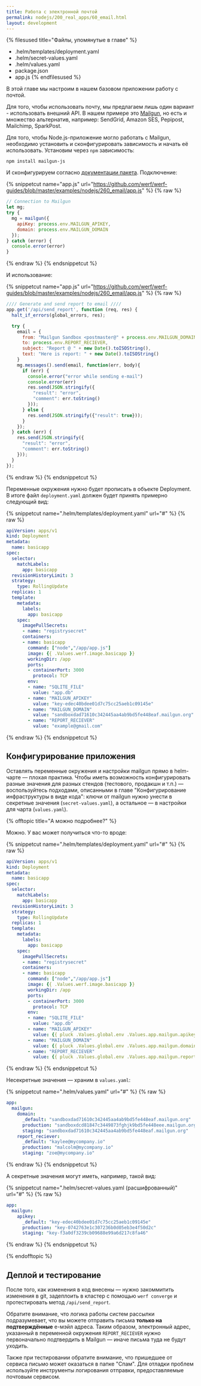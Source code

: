 ```yaml
---
title: Работа с электронной почтой
permalink: nodejs/200_real_apps/60_email.html
layout: development
---
```


{% filesused title="Файлы, упомянутые в главе" %}
- .helm/templates/deployment.yaml
- .helm/secret-values.yaml
- .helm/values.yaml
- package.json
- app.js
{% endfilesused %}

В этой главе мы настроим в нашем базовом приложении работу с почтой.

Для того, чтобы использовать почту, мы предлагаем лишь один вариант - использовать внешний API. В нашем примере это [Mailgun](https://www.mailgun.com/), но есть и множество альтернатив, например: SendGrid, Amazon SES, Pepipost, Mailchimp, SparkPost.

Для того, чтобы Node.js-приложение могло работать с Mailgun, необходимо установить и сконфигурировать зависимость и начать её использовать. Установим через `npm` зависимость:

```shell
npm install mailgun-js
```

И сконфигурируем согласно [документации пакета](https://github.com/mailgun/mailgun-js#documentation). Подключение:

{% snippetcut name="app.js" url="https://github.com/werf/werf-guides/blob/master/examples/nodejs/260_email/app.js" %}
{% raw %}
```js
// Connection to Mailgun
let mg;
try {
  mg = mailgun({
    apiKey: process.env.MAILGUN_APIKEY,
    domain: process.env.MAILGUN_DOMAIN
  });
} catch (error) {
  console.error(error)
}
```
{% endraw %}
{% endsnippetcut %}

И использование:

{% snippetcut name="app.js" url="https://github.com/werf/werf-guides/blob/master/examples/nodejs/260_email/app.js" %}
{% raw %}
```js
//// Generate and send report to email ////
app.get('/api/send_report', function (req, res) {
  halt_if_errors(global_errors, res);

  try {
    email = {
      from: "Mailgun Sandbox <postmaster@" + process.env.MAILGUN_DOMAIN + ">",
      to: process.env.REPORT_RECIEVER,
      subject: "Report @ " + new Date().toISOString(),
      text: "Here is report: " + new Date().toISOString()
    }
    mg.messages().send(email, function(err, body){
      if (err) {
        console.error("error while sending e-mail")
        console.error(err)
        res.send(JSON.stringify({
          "result": "error",
          "comment": err.toString()
        }));
      } else {
        res.send(JSON.stringify({"result": true}));
      }
    });
  } catch (err) {
    res.send(JSON.stringify({
      "result": "error",
      "comment": err.toString()
    }));
  }
});
```
{% endraw %}
{% endsnippetcut %}

Переменные окружения нужно будет прописать в объекте Deployment. В итоге файл `deployment.yaml` должен будет принять примерно следующий вид:

{% snippetcut name=".helm/templates/deployment.yaml" url="#" %}
{% raw %}
```yaml
apiVersion: apps/v1
kind: Deployment
metadata:
  name: basicapp
spec:
  selector:
    matchLabels:
      app: basicapp
  revisionHistoryLimit: 3
  strategy:
    type: RollingUpdate
  replicas: 1
  template:
    metadata:
      labels:
        app: basicapp
    spec:
      imagePullSecrets:
      - name: "registrysecret"
      containers:
      - name: basicapp
        command: ["node","/app/app.js"]
        image: {{ .Values.werf.image.basicapp }}
        workingDir: /app
        ports:
        - containerPort: 3000
          protocol: TCP
        env:
        - name: "SQLITE_FILE"
          value: "app.db"
        - name: "MAILGUN_APIKEY"
          value: "key-edec40bdee01d7c75cc25aeb1c09145e"
        - name: "MAILGUN_DOMAIN"
          value: "sandboxdad71610c342445aa4ab9bd5fe448eaf.mailgun.org"
        - name: "REPORT_RECIEVER"
          value: "example@gmail.com"
```
{% endraw %}
{% endsnippetcut %}

## Конфигурирование приложения

Оставлять переменные окружения и настройки mailgun прямо в helm-чарте — плохая практика. Чтобы иметь возможность конфигурировать разные значения для разных стендов (тестового, продакшн и т.п.) — воспользуйтесь подходами, описанными в главе "Конфигурирование инфраструктуры в виде кода": ключи от mailgun нужно унести в секретные значения (`secret-values.yaml`), а остальное — в настройки для чарта (`values.yaml`). 

{% offtopic title="А можно подробнее?" %}

Можно. У вас может получиться что-то вроде:

{% snippetcut name=".helm/templates/deployment.yaml" url="#" %}
{% raw %}
```yaml
apiVersion: apps/v1
kind: Deployment
metadata:
  name: basicapp
spec:
  selector:
    matchLabels:
      app: basicapp
  revisionHistoryLimit: 3
  strategy:
    type: RollingUpdate
  replicas: 1
  template:
    metadata:
      labels:
        app: basicapp
    spec:
      imagePullSecrets:
      - name: "registrysecret"
      containers:
      - name: basicapp
        command: ["node","/app/app.js"]
        image: {{ .Values.werf.image.basicapp }}
        workingDir: /app
        ports:
        - containerPort: 3000
          protocol: TCP
        env:
        - name: "SQLITE_FILE"
          value: "app.db"
        - name: "MAILGUN_APIKEY"
          value: {{ pluck .Values.global.env .Values.app.mailgun.apikey | first | default .Values.app.mailgun.endpoint._default | quote }}
        - name: "MAILGUN_DOMAIN"
          value: {{ pluck .Values.global.env .Values.app.mailgun.domain | first | default .Values.app.mailgun.domain._default | quote }}
        - name: "REPORT_RECIEVER"
          value: {{ pluck .Values.global.env .Values.app.mailgun.report_reciever | first | default .Values.app.mailgun.report_reciever._default | quote }}
``` 
{% endraw %}
{% endsnippetcut %}

Несекретные значения — храним в `values.yaml`:

{% snippetcut name=".helm/values.yaml" url="#" %}
{% raw %}
```yaml
app:
  mailgun:
    domain:
      _default: "sandboxdad71610c342445aa4ab9bd5fe448eaf.mailgun.org"
      production: "sandboxdcd81847c3449873fghjk9bd5fe448eee.mailgun.org"
      staging: "sandboxdad71610c342445aa4ab9bd5fe448eaf.mailgun.org"
    report_reciever:
      _default: "kaylee@mycompany.io"
      production: "malcolm@mycompany.io"
      staging: "zoe@mycompany.io"
```
{% endraw %}
{% endsnippetcut %}

А секретные значения могут иметь, например, такой вид:

{% snippetcut name=".helm/secret-values.yaml (расшифрованный)" url="#" %}
{% raw %}
```yaml
app:
  mailgun:
    apikey:
      _default: "key-edec40bdee01d7c75cc25aeb1c09145e"
      production: "key-0742763e1c307236b0d05eb3e4f50d2c"
      staging: "key-f3a0df3239cb09688e99a6d217c8fa46"
```
{% endraw %}
{% endsnippetcut %}

{% endofftopic %}

## Деплой и тестирование

После того, как изменения в код внесены — нужно закоммитить изменения в git, задеплоить в кластер с помощью `werf converge` и протестировать метод `/api/send_report`.

Обратите внимание, что логика работы систем рассылки подразумевает, что вы можете отправить письма **только на подтверждённые** е-мэйл адреса. Таким образом, электронный адрес, указанный в переменной окружения `REPORT_RECIEVER` нужно первоначально подтвердить в Mailgun — иначе письма туда не будут уходить.

Также при тестировании обратите внимание, что пришедшее от сервиса письмо может оказаться в папке "Спам". Для отладки проблем используйте инструменты логирования отправки, предоставляемые почтовым сервисом.

